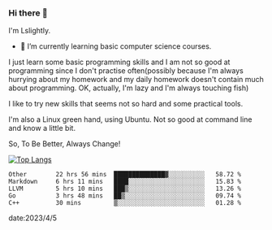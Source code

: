 ### Hi there 👋

I'm Lslightly.

- 🌱 I’m currently learning basic computer science courses.

I just learn some basic programming skills and I am not so good at programming since I don't practise often(possibly because I'm always hurrying about my homework and my daily homework doesn't contain much about programming. OK, actually, I'm lazy and I'm always touching fish)

I like to try new skills that seems not so hard and some practical tools.

I'm also a Linux green hand, using Ubuntu. Not so good at command line and know a little bit.

So, To Be Better, Always Change!

[![Top Langs](https://github-readme-stats.vercel.app/api/top-langs/?username=Lslightly&layout=compact)](https://github.com/anuraghazra/github-readme-stats)

<!--START_SECTION:waka-->

```text
Other        22 hrs 56 mins  ██████████████▓░░░░░░░░░░   58.72 %
Markdown     6 hrs 11 mins   ████░░░░░░░░░░░░░░░░░░░░░   15.83 %
LLVM         5 hrs 10 mins   ███▒░░░░░░░░░░░░░░░░░░░░░   13.26 %
Go           3 hrs 48 mins   ██▒░░░░░░░░░░░░░░░░░░░░░░   09.74 %
C++          30 mins         ▒░░░░░░░░░░░░░░░░░░░░░░░░   01.28 %
```

<!--END_SECTION:waka-->

date:2023/4/5

